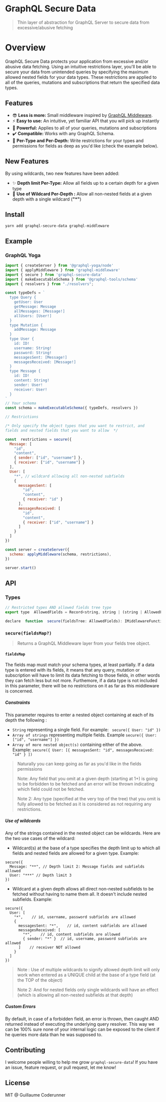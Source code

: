 # GraphQL Secure Data
> Thin layer of abstraction for GraphQL Server to secure data from excessive/abusive fetching


# Overview

GraphQL Secure Data protects your application from excessive and/or abusive data fetching. Using an intuitive restrictions layer, you'll be able to secure your data from unintended queries by specifying the maximum allowed nested fields for your data types. These restrictions are applied to all of the  queries, mutations and subscriptions that return the specified data types.

## Features

-   😎  **Less is more:**  Small middleware inspired by  [GraphQL Middleware](https://github.com/prismagraphql/graphql-middleware).
-   ⚡  **Easy to use:**  An intuitive, yet familiar API that you will pick up instantly
-   💪  **Powerful:**  Applies to all of your queries, mutations and subscriptions
-   ✔️  **Compatible:**  Works with any GraphQL Schema.
-   🎯  **Per-Type and Per-Depth:**  Write restrictions for your types and permissions for fields as deep as you'd like (check the example below).

## New Features

By using wildcards, two new features have been added:
-   ✨  **Depth limit Per-Type:** Allow all fields up to a certain depth for a given type
-   🚀 **Use of Wildcard Per-Depth :** Allow all non-nested fields at a given depth with a single wildcard (**"*"**)

## Install

```
yarn add graphql-secure-data graphql-middleware
```

## Example
### GraphQL Yoga

```javascript
import { createServer } from '@graphql-yoga/node'
import { applyMiddleware } from 'graphql-middleware'
import { secure } from 'graphql-secure-data'
import { makeExecutableSchema } from '@graphql-tools/schema'
import { resolvers } from "./resolvers";

const typeDefs = `
  type Query {
    getUser: User
    getMessage: Message
    allMessages: [Message!]
    allUsers: [User!]
  }
  type Mutation {
    addMessage: Message
  }
  type User {
    id: ID!
    username: String!
    password: String!
    messagesSent: [Message!]
    messagesReceived: [Message!]
  }
  type Message {
    id: ID!
    content: String!
    sender: User!
    receiver: User!
  }
`
// Your schema
const schema = makeExecutableSchema({ typeDefs, resolvers })

// Restrictions

/* Only specify the object types that you want to restrict, and
fields and nested fields that you want to allow  */

const  restrictions = secure({
  Message: [
    "id",
    "content",
    { sender: ["id", "username"] },
    { receiver: ["id", "username"] }
  ],
  User: [
    "*", // wildcard allowing all non-nested subfields
    {
      messagesSent: [
        "id",
        "content",
        { receiver: "id" }
      ],
      messagesReceived: [
        "id",
        "content",
        { receiver: ["id", "username"] }
      ]
    }
  ]
})

const server = createServer({
  schema: applyMiddleware(schema, restrictions),
})

server.start()
```

## API

### Types

```javascript
// Restricted types AND allowed fields tree type
export type  AllowedFields = Record<string, string | (string | AllowedFields)[]>

declare  function  secure(fieldsTree: AllowedFields): IMiddlewareFunction
```

### `secure(fieldsMap?)`

> Returns a GraphQL Middleware layer from your fields tree object.

#### `fieldsMap`

The fields map must match your schema types, at least partially.
If a data type is entered with its fields, it means that any query, mutation or
subscription will have to limit its data fetching to those fields, in other words they can fetch less but not more. Furthemore, if a data type is not included
in this parameter, there will be no restrictions on it as far as this middleware
is concerned.

##### Constraints
This parameter requires to enter a nested object containing at each of its depth the
following :
-  `String` representing a single field.  For example:   ` secure({ User: "id" })`
-  `Array of strings` representing multiple fields.
    Example `secure({ User: ["id", "username"] })`
-  `Array of more nested object(s)` containing either of the above.  Example:
   `secure({ User: [{ messagesSent: "id", messagesReceived: "id" } ])`

>  Naturally you can keep going as far as you'd like in the fields
>  permissions
>
>  Note: Any field that you omit at a given depth (starting at 1+) is going to
>  be  forbidden to be fetched and an error will be thrown indicating which
>  field could not be fetched.
>
> Note 2: Any type (specified at the very top of the tree) that you omit is
> fully allowed to be fetched as it is considered as not requiring any
> restrictions.

##### Use of wildcards

Any of the strings contained in the nested object can be wildcards. Here are the two use cases of the wildcard:

- Wildcard(s) at the base of a type specifies the depth limit up to which all fields and nested fields are allowed for a given type.
Example:
```
secure({
  Message: "**", // Depth limit 2: Message fields and subfields allowed
  User: "***" // Depth limit 3
})
```
- Wildcard at a given depth allows all direct non-nested subfields to be fetched without having to name them all. It doesn't include nested subfields.
Example:
```javasript
secure({
  User: [
    "*",    // id, username, password subfields are allowed
    {
      messagesSent: "*",    // id, content subfields are allowed
      messagesReceived: [
        "*",    // id, content subfields are allowed
        { sender: "*" }  // id, username, password subfields are allowed
      ]    // receiver NOT allowed
    }
  ]
})
```

> Note : Use of multiple wildcards to signify allowed depth limit will only work when entered as a UNIQUE child at the base of a type field (at the TOP of the object)
>
> Note 2: And for nested fields only single wildcards will have an effect (which is allowing all non-nested subfields at that depth)

##### Custom Errors
By default, in case of a forbidden field, an error is thrown, then caught AND
returned instead of executing the underlying query resolver. This way we can be 100% sure none of your internal logic can be exposed to the client if he
queries more data than he was supposed to.

## Contributing

I welcome people willing to help me grow  `graphql-secure-data`!
If you have an issue, feature request, or pull request, let me know!

## License

MIT @ Guillaume Coderunner